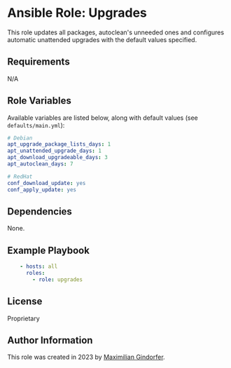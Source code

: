 # Ansible Role: Upgrades

This role updates all packages, autoclean's unneeded ones and configures automatic unattended upgrades with the default values specified.

## Requirements

N/A

## Role Variables

Available variables are listed below, along with default values (see `defaults/main.yml`):

``` yaml
# Debian
apt_upgrade_package_lists_days: 1
apt_unattended_upgrade_days: 1
apt_download_upgradeable_days: 3
apt_autoclean_days: 7

# RedHat
conf_download_update: yes
conf_apply_update: yes
```

## Dependencies

None.

## Example Playbook

```yaml
    - hosts: all
      roles:
        - role: upgrades
```

## License

Proprietary

## Author Information

This role was created in 2023 by [Maximilian Gindorfer](https://fmj.dev).
